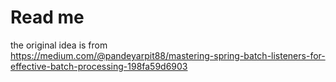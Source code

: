 # Read me

the original idea is from  
https://medium.com/@pandeyarpit88/mastering-spring-batch-listeners-for-effective-batch-processing-198fa59d6903